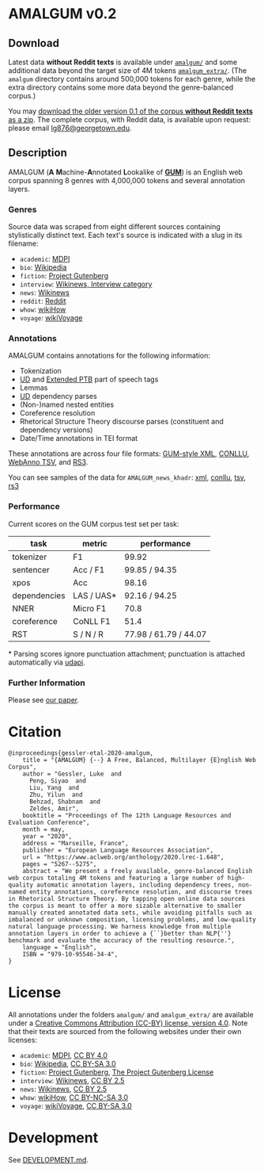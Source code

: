 # AMALGUM v0.2

## Download

Latest data **without Reddit texts** is available under [`amalgum/`](https://github.com/gucorpling/amalgum/tree/master/amalgum) and some additional data beyond the target size of 4M tokens [`amalgum_extra/`](https://github.com/gucorpling/amalgum/tree/master/amalgum_extra). (The `amalgum` directory contains around 500,000 tokens for each genre, while the extra directory contains some more data beyond the genre-balanced corpus.)

You may [download the older version 0.1 of the corpus **without Reddit texts** as a zip](https://drive.google.com/file/d/1StyZjJ6u84vZgJ2bIgsuCb037zc36RXB/view?usp=sharing). The complete corpus, with Reddit data, is available upon request: please email [lg876@georgetown.edu](mailto:lg876@georgetown.edu).

## Description
AMALGUM (**A** **M**achine-**A**nnotated **L**ookalike of [**GUM**](https://github.com/amir-zeldes/gum)) is an English web corpus spanning 8 genres with 4,000,000 tokens and several annotation layers.

### Genres
Source data was scraped from eight different sources containing stylistically distinct text. Each text's source is indicated with a slug in its filename:

* `academic`: [MDPI](https://www.mdpi.com)
* `bio`: [Wikipedia](http://en.wikipedia.org)
* `fiction`: [Project Gutenberg](https://www.gutenberg.org)
* `interview`: [Wikinews, Interview category](https://en.wikinews.org/wiki/Category:Interview)
* `news`: [Wikinews](https://en.wikinews.org)
* `reddit`: [Reddit](https://www.reddit.com)
* `whow`: [wikiHow](https://www.wikihow.com)
* `voyage`: [wikiVoyage](https://en.wikivoyage.org)

### Annotations
AMALGUM contains annotations for the following information:

* Tokenization
* [UD](https://universaldependencies.org/u/pos/) and [Extended PTB](https://corpling.uis.georgetown.edu/ptb_tags.html) part of speech tags
* Lemmas
* [UD](https://universaldependencies.org/u/dep/) dependency parses
* (Non-)named nested entities
* Coreference resolution
* Rhetorical Structure Theory discourse parses (constituent and dependency versions)
* Date/Time annotations in TEI format

These annotations are across four file formats: [GUM-style XML](https://github.com/amir-zeldes/gum), [CONLLU](https://universaldependencies.org/format.html), [WebAnno TSV](https://webanno.github.io/webanno/releases/3.4.5/docs/user-guide.html#sect_webannotsv), and [RS3](https://github.com/gucorpling/rst-xsd).

You can see samples of the data for `AMALGUM_news_khadr`: [xml](https://github.com/gucorpling/amalgum/blob/master/amalgum/news/xml/AMALGUM_news_khadr.conllu), [conllu](https://github.com/gucorpling/amalgum/blob/master/amalgum/news/dep/AMALGUM_news_khadr.conllu), [tsv](https://github.com/gucorpling/amalgum/blob/master/amalgum/news/tsv/AMALGUM_news_khadr.tsv), [rs3](https://github.com/gucorpling/amalgum/blob/master/amalgum/news/rst/AMALGUM_news_khadr.rs3)

### Performance

Current scores on the GUM corpus test set per task:

| task | metric | performance |
| ---- | ----- | ---------- |
| tokenizer | F1 | 99.92 |
| sentencer | Acc / F1 | 99.85 / 94.35 |
| xpos | Acc | 98.16 |
| dependencies | LAS / UAS* | 92.16 / 94.25 |
| NNER | Micro F1 | 70.8 |
| coreference | CoNLL F1 | 51.4 |
| RST | S / N / R | 77.98 / 61.79 / 44.07 |

\* Parsing scores ignore punctuation attachment; punctuation is attached automatically via [udapi](https://udapi.github.io/).

### Further Information
Please see [our paper](https://www.aclweb.org/anthology/2020.lrec-1.648.pdf).

# Citation

```
@inproceedings{gessler-etal-2020-amalgum,
    title = "{AMALGUM} {--} A Free, Balanced, Multilayer {E}nglish Web Corpus",
    author = "Gessler, Luke  and
      Peng, Siyao  and
      Liu, Yang  and
      Zhu, Yilun  and
      Behzad, Shabnam  and
      Zeldes, Amir",
    booktitle = "Proceedings of The 12th Language Resources and Evaluation Conference",
    month = may,
    year = "2020",
    address = "Marseille, France",
    publisher = "European Language Resources Association",
    url = "https://www.aclweb.org/anthology/2020.lrec-1.648",
    pages = "5267--5275",
    abstract = "We present a freely available, genre-balanced English web corpus totaling 4M tokens and featuring a large number of high-quality automatic annotation layers, including dependency trees, non-named entity annotations, coreference resolution, and discourse trees in Rhetorical Structure Theory. By tapping open online data sources the corpus is meant to offer a more sizable alternative to smaller manually created annotated data sets, while avoiding pitfalls such as imbalanced or unknown composition, licensing problems, and low-quality natural language processing. We harness knowledge from multiple annotation layers in order to achieve a {``}better than NLP{''} benchmark and evaluate the accuracy of the resulting resource.",
    language = "English",
    ISBN = "979-10-95546-34-4",
}
```


# License
All annotations under the folders `amalgum/` and `amalgum_extra/` are available under a [Creative Commons Attribution (CC-BY) license, version 4.0](https://creativecommons.org/licenses/by/4.0/). Note that their texts are sourced from the following websites under their own licenses:

* `academic`: [MDPI](https://www.mdpi.com/about), [CC BY 4.0](https://creativecommons.org/licenses/by/4.0/)
* `bio`: [Wikipedia](https://creativecommons.org/licenses/by/4.0/), [CC BY-SA 3.0](https://en.wikipedia.org/wiki/Wikipedia:Text_of_Creative_Commons_Attribution-ShareAlike_3.0_Unported_License)
* `fiction`: [Project Gutenberg](https://www.gutenberg.org/wiki/Gutenberg:The_Project_Gutenberg_License), [The Project Gutenberg License](https://www.gutenberg.org/wiki/Gutenberg:The_Project_Gutenberg_License#The_Full_Project_Gutenberg_License_in_Legalese_.28normative.29)
* `interview`: [Wikinews](https://en.wikinews.org/wiki/Wikinews:Copyright), [CC BY 2.5](http://creativecommons.org/licenses/by/2.5/)
* `news`: [Wikinews](https://en.wikinews.org/wiki/Wikinews:Copyright), [CC BY 2.5](http://creativecommons.org/licenses/by/2.5/)
* `whow`: [wikiHow](https://www.wikihow.com/), [CC BY-NC-SA 3.0](http://creativecommons.org/licenses/by-nc-sa/3.0/)
* `voyage`: [wikiVoyage](https://en.wikivoyage.org/wiki/Wikivoyage:Dual_licensing), [CC BY-SA 3.0](https://creativecommons.org/licenses/by-sa/3.0/)


# Development
See [DEVELOPMENT.md](./DEVELOPMENT.md).
